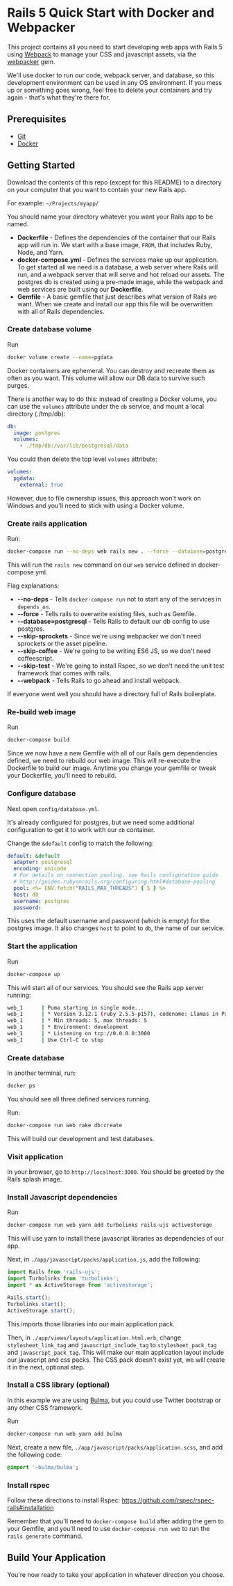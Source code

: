 # Rails 5 Quick Start with Docker and Webpacker

This project contains all you need to start developing web apps with Rails 5 using [Webpack](https://webpack.js.org/) to manage your CSS and javascript assets, via the [webpacker](https://github.com/rails/webpacker) gem.

We'll use docker to run our code, webpack server, and database, so this development environment can be used in any OS environment. If you mess up or something goes wrong, feel free to delete your containers and try again - that's what they're there for.

## Prerequisites

* [Git](https://git-scm.com/downloads)
* [Docker](https://www.docker.com/products/docker-desktop)

## Getting Started

Download the contents of this repo (except for this README) to a directory on your
computer that you want to contain your new Rails app.

For example: `~/Projects/myapp/`

You should name your directory whatever you want your Rails app to be named.

* **Dockerfile** - Defines the dependencies of the container that our Rails app will run
in. We start with a base image, `FROM`, that includes Ruby, Node, and Yarn.
* **docker-compose.yml** - Defines the services make up our application. To get
started all we need is a database, a web server where Rails will run, and a 
webpack server that will serve and hot reload our assets. The postgres db is created
using a pre-made image, while the webpack and web services are built using our
**Dockerfile**.
* **Gemfile** - A basic gemfile that just describes what version of Rails we want.
When we create and install our app this file will be overwritten with all of
Rails dependencies.

### Create database volume

Run

```bash
docker volume create --name=pgdata
```

Docker containers are ephemeral. You can destroy and recreate them as often as you
want. This volume will allow our DB data to survive such purges.

There is another way to do this: instead of creating a Docker volume, you can
use the `volumes` attribute under the `db` service, and mount a local
directory (./tmp/db):

```yaml
db:
  image: postgres
  volumes:
    - ./tmp/db:/var/lib/postgresql/data
```

You could then delete the top level `volumes` attribute:

```yaml
volumes:
  pgdata:
    external: true
```

However, due to file ownership issues, this approach won't work on Windows and
you'll need to stick with using a Docker volume.

### Create rails application

Run:
```bash
docker-compose run --no-deps web rails new . --force --database=postgresql --skip-sprockets --skip-coffee --skip-test --webpack
```

This will run the `rails new` command on our `web` service defined in docker-compose.yml.

Flag explanations:
* **--no-deps** - Tells `docker-compose run` not to start any of the services in `depends_on`.
* **--force** - Tells rails to overwrite existing files, such as Gemfile.
* **--database=postgresql** - Tells Rails to default our db config to use postgres.
* **--skip-sprockets** - Since we're using webpacker we don't need sprockets or the asset pipeline.
* **--skip-coffee** - We're going to be writing ES6 JS, so we don't need coffeescript.
* **--skip-test** - We're going to install Rspec, so we don't need the unit test framework that comes with rails.
* **--webpack** - Tells Rails to go ahead and install webpack.

If everyone went well you should have a directory full of Rails boilerplate.

### Re-build web image

Run
```bash
docker-compose build
```

Since we now have a new Gemfile with all of our Rails gem dependencies defined, we need to rebuild our web image.
This will re-execute the Dockerfile to build our image. Anytime you change your gemfile or tweak your Dockerfile,
you'll need to rebuild.


### Configure database

Next open `config/database.yml`.

It's already configured for postgres, but we need some additional configuration to get it to work with our `db`
container.

Change the `&default` config to match the following:
```yaml
default: &default
  adapter: postgresql
  encoding: unicode
  # For details on connection pooling, see Rails configuration guide
  # http://guides.rubyonrails.org/configuring.html#database-pooling
  pool: <%= ENV.fetch("RAILS_MAX_THREADS") { 5 } %>
  host: db
  username: postgres
  password:
```

This uses the default username and password (which is empty) for the postgres image. It also changes `host` to point
to `db`, the name of our service.

### Start the application

Run
```bash
docker-compose up
```

This will start all of our services. You should see the Rails app server running:

```bash
web_1      | Puma starting in single mode...
web_1      | * Version 3.12.1 (ruby 2.5.5-p157), codename: Llamas in Pajamas
web_1      | * Min threads: 5, max threads: 5
web_1      | * Environment: development
web_1      | * Listening on tcp://0.0.0.0:3000
web_1      | Use Ctrl-C to stop
```

### Create database

In another terminal, run:

```bash
docker ps
```

You should see all three defined services running.

Run:

```bash
docker-compose run web rake db:create
```

This will build our development and test databases.

### Visit application

In your browser, go to `http://localhost:3000`. You should be greeted by the Rails splash image.

### Install Javascript dependencies

Run

```bash
docker-compose run web yarn add turbolinks rails-ujs activestorage
```

This will use yarn to install these javascript libraries as dependencies of our app.

Next, in `./app/javascript/packs/application.js`, add the following:

```javascript
import Rails from 'rails-ujs';
import Turbolinks from 'turbolinks';
import * as ActiveStorage from 'activestorage';

Rails.start();
Turbolinks.start();
ActiveStorage.start();
```

This imports those libraries into our main application pack.

Then, in `./app/views/layouts/application.html.erb`, change `stylesheet_link_tag` and `javascript_include_tag` to
`stylesheet_pack_tag` and `javascript_pack_tag`. This will make our main application layout include our javascript and
css packs. The CSS pack doesn't exist yet, we will create it in the next, optional step.

### Install a CSS library (optional)

In this example we are using [Bulma](https://bulma.io/), but you could use Twitter bootstrap or any other CSS framework.

Run

```bash
docker-compose run web yarn add bulma
```

Next, create a new file, `./app/javascript/packs/application.scss`, and add the following code:

```sass
@import '~bulma/bulma';
```

### Install rspec

Follow these directions to install Rspec: https://github.com/rspec/rspec-rails#installation

Remember that you'll need to `docker-compose build` after adding the gem to your Gemfile, and you'll need to use
`docker-compose run web` to run the `rails generate` command.

## Build Your Application

You're now ready to take your application in whatever direction you choose. 
